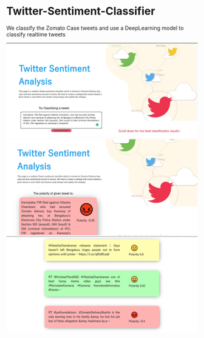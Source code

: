 # Twitter-Sentiment-Classifier
 We classify the Zomato Case tweets and use a DeepLearning model to classify realtime tweets
 
![Main page](https://raw.githubusercontent.com/bhargavyagnik/Realtime-Twitter-Sentiment/main/screenshots/main.jpg)
![text](https://raw.githubusercontent.com/bhargavyagnik/Realtime-Twitter-Sentiment/main/screenshots/text.jpg)
![List of tweets](https://raw.githubusercontent.com/bhargavyagnik/Realtime-Twitter-Sentiment/main/screenshots/list_tweets.jpg)